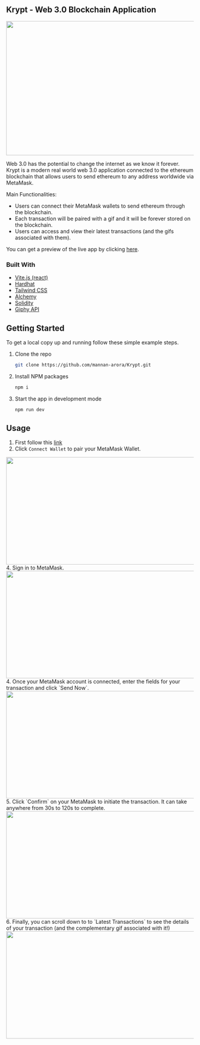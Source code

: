 ## Krypt - Web 3.0 Blockchain Application
<img src="https://i.ibb.co/z2mpqLn/f140cb89d8264a8cd3a233052ebfda79.png" width="640" height="360">


Web 3.0 has the potential to change the internet as we know it forever. Krypt is a modern real world web 3.0 application connected to the ethereum blockchain that allows users to send ethereum to any address worldwide via MetaMask.

Main Functionalities:
* Users can connect their MetaMask wallets to send ethereum through the blockchain.
* Each transaction will be paired with a gif and it will be forever stored on the blockchain.
* Users can access and view their latest transactions (and the gifs associated with them).

You can get a preview of the live app by clicking [here](https://kryptapp.vercel.app/).

### Built With

* [Vite.js (react)](https://vitejs.dev/)
* [Hardhat](https://hardhat.org/)
* [Tailwind CSS](https://tailwindcss.com/)
* [Alchemy](https://www.alchemy.com/)
* [Solidity](https://soliditylang.org/)
* [Giphy API](https://developers.giphy.com/)


## Getting Started

To get a local copy up and running follow these simple example steps.

1. Clone the repo
   ```sh
   git clone https://github.com/mannan-arora/Krypt.git
   ```
2. Install NPM packages
   ```sh
   npm i
   ```
3. Start the app in development mode 
   ```sh
   npm run dev
   ```

## Usage
1. First follow this [link](https://kryptapp.vercel.app/) 
2.  Click `Connect Wallet` to pair your MetaMask Wallet. 
<img src="https://i.ibb.co/h9fnVHt/b0dc69772fd5125d3f4447a0d55c0e57.png" width="512" height="288">
4. Sign in to MetaMask. 
<img src="https://i.ibb.co/jzS7pmx/b01b951843875d0b1000d0177112e7ff.jpg" width="512" height="288">
4. Once your MetaMask account is connected, enter the fields for your transaction and click `Send Now`.
<img src="https://i.gyazo.com/3d74a7577e600a6237a3c7768900a6fc.png" width="512" height="288">
5. Click `Confirm` on your MetaMask to initiate the transaction. It can take anywhere from 30s to 120s to complete. 
<img src="https://i.gyazo.com/6733a79b5fe31494e0d8d7ee47e88456.png" width="512" height="288">
6. Finally, you can scroll down to to `Latest Transactions` to see the details of your transaction (and the complementary gif associated with it!)  
<img src="https://i.gyazo.com/33430668b4d04f66e78bcbf614725fa0.jpg" width="512" height="288">

 
